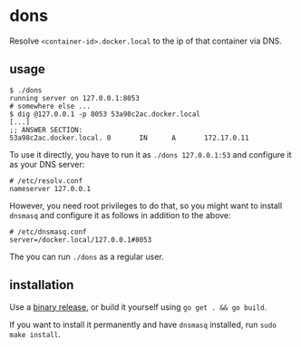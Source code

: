 # dons

Resolve `<container-id>.docker.local` to the ip of that container via DNS.

## usage

	$ ./dons
	running server on 127.0.0.1:8053
	# somewhere else ...
	$ dig @127.0.0.1 -p 8053 53a98c2ac.docker.local
	[...]
	;; ANSWER SECTION:
	53a98c2ac.docker.local. 0       IN      A       172.17.0.11

To use it directly, you have to run it as `./dons 127.0.0.1:53` and configure
it as your DNS server:

	# /etc/resolv.conf
	nameserver 127.0.0.1

However, you need root privileges to do that, so you might want to install
`dnsmasq` and configure it as follows in addition to the above:

	# /etc/dnsmasq.conf
	server=/docker.local/127.0.0.1#8053

The you can run `./dons` as a regular user.

## installation

Use a [binary release](https://github.com/heyLu/dons/releases), or build
it yourself using `go get . && go build`.

If you want to install it permanently and have `dnsmasq` installed, run
`sudo make install`.